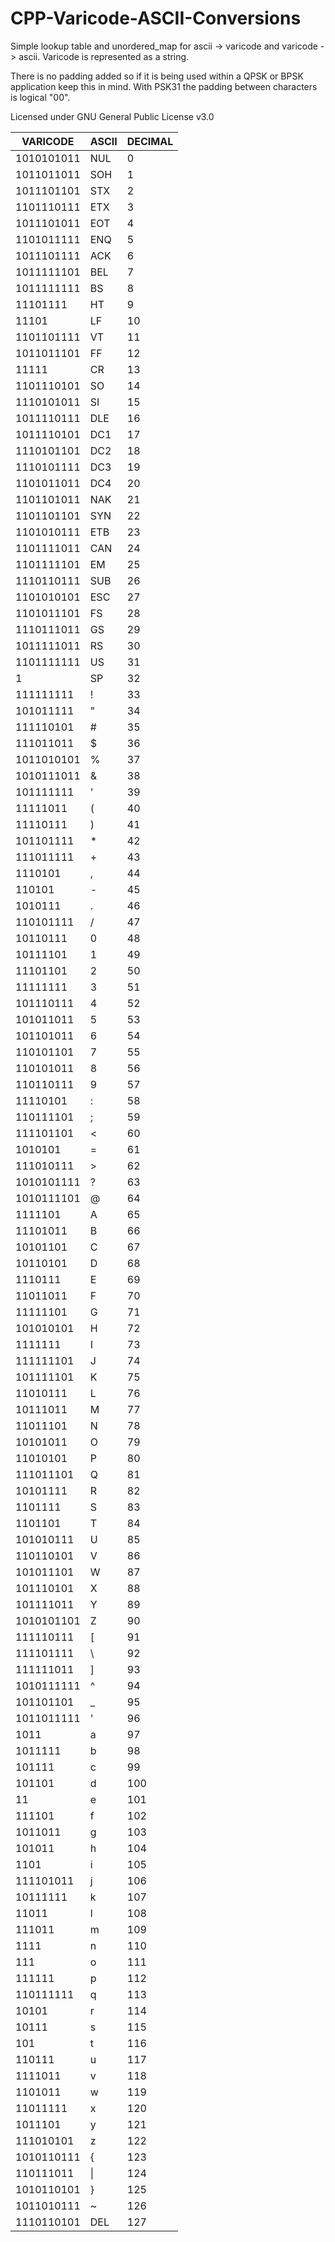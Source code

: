 # CPP-Varicode-ASCII-Conversions

Simple lookup table and unordered_map for ascii -> varicode and varicode -> ascii.
Varicode is represented as a string.

There is no padding added so if it is being used within a QPSK or BPSK application keep this in mind. 
With PSK31 the padding between characters is logical "00".

Licensed under GNU General Public License v3.0

|VARICODE|ASCII|DECIMAL|
|---|---|---|
|1010101011	|	NUL	|	0	|
|1011011011	|	SOH	|	1	|
|1011101101	|	STX	|	2	|
|1101110111	|	ETX	|	3	|
|	1011101011	|	EOT	|	4	|
|	1101011111	|	ENQ	|	5	|
|	1011101111	|	ACK	|	6	|
|	1011111101	|	BEL	|	7	|
|	1011111111	|	BS	|	8	|
|	11101111	|	HT	|	9	|
|	11101	|	LF	|	10	|
|	1101101111	|	VT	|	11	|
|	1011011101	|	FF	|	12	|
|	11111	|	CR	|	13	|
|	1101110101	|	SO	|	14	|
|	1110101011	|	SI	|	15	|
|	1011110111	|	DLE	|	16	|
|	1011110101	|	DC1	|	17	|
|	1110101101	|	DC2	|	18	|
|	1110101111	|	DC3	|	19	|
|	1101011011	|	DC4	|	20	|
|	1101101011	|	NAK	|	21	|
|	1101101101	|	SYN	|	22	|
|	1101010111	|	ETB	|	23	|
|	1101111011	|	CAN	|	24	|
|	1101111101	|	EM	|	25	|
|	1110110111	|	SUB	|	26	|
|	1101010101	|	ESC	|	27	|
|	1101011101	|	FS	|	28	|
|	1110111011	|	GS	|	29	|
|	1011111011	|	RS	|	30	|
|	1101111111	|	US	|	31	|
|	1	|	SP	|	32	|
|	111111111	|	!	|	33	|
|	101011111	|	"	|	34	|
|	111110101	|	#	|	35	|
|	111011011	|	$	|	36	|
|	1011010101	|	%	|	37	|
|	1010111011	|	&	|	38	|
|	101111111	|	'	|	39	|
|	11111011	|	(	|	40	|
|	11110111	|	)	|	41	|
|	101101111	|	*	|	42	|
|	111011111	|	+	|	43	|
|	1110101	|	,	|	44	|
|	110101	|	-	|	45	|
|	1010111	|	.	|	46	|
|	110101111	|	/	|	47	|
|	10110111	|	0	|	48	|
|	10111101	|	1	|	49	|
|	11101101	|	2	|	50	|
|	11111111	|	3	|	51	|
|	101110111	|	4	|	52	|
|	101011011	|	5	|	53	|
|	101101011	|	6	|	54	|
|	110101101	|	7	|	55	|
|	110101011	|	8	|	56	|
|	110110111	|	9	|	57	|
|	11110101	|	:	|	58	|
|	110111101	|	;	|	59	|
|	111101101	|	<	|	60	|
|	1010101	|	=	|	61	|
|	111010111	|	>	|	62	|
|	1010101111	|	?	|	63	|
|	1010111101	|	@	|	64	|
|	1111101	|	A	|	65	|
|	11101011	|	B	|	66	|
|	10101101	|	C	|	67	|
|	10110101	|	D	|	68	|
|	1110111	|	E	|	69	|
|	11011011	|	F	|	70	|
|	11111101	|	G	|	71	|
|	101010101	|	H	|	72	|
|	1111111	|	I	|	73	|
|	111111101	|	J	|	74	|
|	101111101	|	K	|	75	|
|	11010111	|	L	|	76	|
|	10111011	|	M	|	77	|
|	11011101	|	N	|	78	|
|	10101011	|	O	|	79	|
|	11010101	|	P	|	80	|
|	111011101	|	Q	|	81	|
|	10101111	|	R	|	82	|
|	1101111	|	S	|	83	|
|	1101101	|	T	|	84	|
|	101010111	|	U	|	85	|
|	110110101	|	V	|	86	|
|	101011101	|	W	|	87	|
|	101110101	|	X	|	88	|
|	101111011	|	Y	|	89	|
|	1010101101	|	Z	|	90	|
|	111110111	|	\[	|	91	|
|	111101111	|	\	|	92	|
|	111111011	|	\]	|	93	|
|	1010111111	|	^	|	94	|
|	101101101	|	_	|	95	|
|	1011011111	|	'	|	96	|
|	1011	|	a	|	97	|
|	1011111	|	b	|	98	|
|	101111	|	c	|	99	|
|	101101	|	d	|	100	|
|	11	|	e	|	101	|
|	111101	|	f	|	102	|
|	1011011	|	g	|	103	|
|	101011	|	h	|	104	|
|	1101	|	i	|	105	|
|	111101011	|	j	|	106	|
|	10111111	|	k	|	107	|
|	11011	|	l	|	108	|
|	111011	|	m	|	109	|
|	1111	|	n	|	110	|
|	111	|	o	|	111	|
|	111111	|	p	|	112	|
|	110111111	|	q	|	113	|
|	10101	|	r	|	114	|
|	10111	|	s	|	115	|
|	101	|	t	|	116	|
|	110111	|	u	|	117	|
|	1111011	|	v	|	118	|
|	1101011	|	w	|	119	|
|	11011111	|	x	|	120	|
|	1011101|	y	|	121	|
|	111010101|	z	|	122	|
|	1010110111|	{	|	123	|
|	110111011|	\|	|	124	|
|	1010110101|	}	|	125	|
|	1011010111|	~	|	126	|
|	1110110101|	DEL	|	127	|

